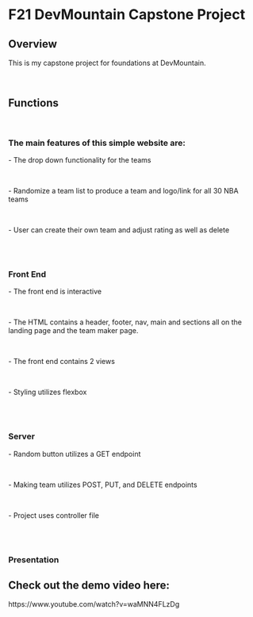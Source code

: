 <h1>F21 DevMountain Capstone Project</h1>
<h2>Overview</h2>
<p>
This is my capstone project for foundations at DevMountain.
</p>
<br>
<h2>Functions</h2>
<br>
<h3>The main features of this simple website are:</h3>
<p>- The drop down functionality for the teams</p><br>
<p>- Randomize a team list to produce a team and logo/link for all 30 NBA teams</p><br>
<p>- User can create their own team and adjust rating as well as delete</p><br>
<br>
<h3>Front End</h3>
<p>- The front end is interactive</p><br>
<p>- The HTML contains a header, footer, nav, main and sections all on the landing page and the team maker page.</p><br>
<p>- The front end contains 2 views</p><br>
<p>- Styling utilizes flexbox</p><br>
<br>
<h3>Server</h3>
<p>- Random button utilizes a GET endpoint</p><br>
<p>- Making team utilizes POST, PUT, and DELETE endpoints</p><br>
<p>- Project uses controller file</p><br>
<br>
<h3>Presentation</h3>
<h2>Check out the demo video here:</h2>
https://www.youtube.com/watch?v=waMNN4FLzDg